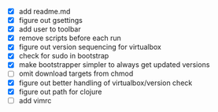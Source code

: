 - [x] add readme.md
- [x] figure out gsettings
- [x] add user to toolbar
- [x] remove scripts before each run
- [x] figure out version sequencing for virtualbox
- [x] check for sudo in bootstrap
- [x] make bootstrapper simpler to always get updated versions
- [ ] omit download targets from chmod
- [x] figure out better handling of virtualbox/version check
- [x] figure out path for clojure
- [ ] add vimrc
